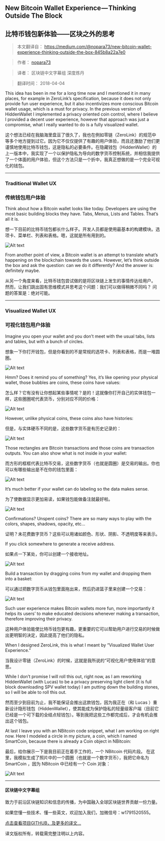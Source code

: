 ## New Bitcoin Wallet Experience — Thinking Outside The Block

## 比特币钱包新体验——区块之外的思考

> 本文翻译自： https://medium.com/@nopara73/new-bitcoin-wallet-experience-thinking-outside-the-box-845b8a22a7e0

> 作者： [nopara73](https://medium.com/@nopara73?source=post_header_lockup)

> 译者： 区块链中文字幕组 深度炼丹

> 翻译时间： 2018-04-04

This idea has been in me for a long time now and I mentioned it in many places, for example in ZeroLink’s specification, because it does not only provide fun user experience, but it also incentivizes more conscious Bitcoin wallet usage, which is a must for privacy. In the previous version of HiddenWallet I implemented a privacy oriented coin control, where I believe I provided a decent user experience, however that approach was just a compromise, what I really wanted to do is a fully visualized wallet.

这个想法已经在我脑海里盘亘了很久了，我也在例如零链（ZeroLink）的规范中等多个地方提到过它。因为它不仅仅提供了有趣的用户体验，而且还激励了他们更谨慎地使用比特币钱包，这是隐私的必要条件。在隐藏钱包（HiddenWallet）的上一版本中，我实现了一个以保护隐私为导向的数字货币控制系统，并相信我提供了一个体面的用户体验，但这个方法只是一个折中，我真正想做的是一个完全可视化的钱包。

----
### Traditional Wallet UX

### 传统钱包用户体验

Think about how a Bitcoin wallet looks like today. Developers are using the most basic building blocks they have. Tabs, Menus, Lists and Tables. That’s all it is.

想一下目前的比特币钱包都长什么样子。开发人员都是使用最基本的构建模块。选项卡、菜单栏、列表和表格。嗯，这就是所有用到的。

![Alt text](/home/lds/Pictures/bihu/0403_0.png)

From another point of view, a Bitcoin wallet is an attempt to translate what’s happening on the blockchain towards the users. However, let’s think outside the box and ask the question: can we do it differently? And the answer is: definitely maybe.

从另一个角度来看，比特币钱包尝试做的是将区块链上发生的事情传达给用户。 然而，让我们跳出固有思维模式并思考这个问题：我们可以做得稍微不同吗？ 问题的答案是：绝对可能。

----
### Visualized Wallet UX

### 可视化钱包用户体验

Imagine you open your wallet and you don’t meet with the usual tabs, lists and tables, but with a bunch of circles.

想象一下你打开钱包，但是你看到的不是常规的选项卡、列表和表格，而是一堆圆圈。

![Alt text](./0403_1.png)

Hmm? Does it remind you of something? Yes, it’s like opening your physical wallet, those bubbles are coins, these coins have values:

怎么样？它有没有让你想起某些事情呢？是的！这就像你打开自己的实体钱包一样，这些圈圈呢代表货币，分别对应不同的价格：

![Alt text](./0403_2.png)

However, unlike physical coins, these coins also have histories:

但是，与实体硬币不同的是，这些数字货币是有历史记录的：

![Alt text](./0403_3.png)

Those rectangles are Bitcoin transactions and those coins are transaction outputs. You can also show what is not inside in your wallet:

而方形的框框代表比特币交易，这些数字货币（也就是圆圈）是交易的输出。你也可以有哪些输出是不在你的钱包里面：

![Alt text](./0403_4.png)

It’s much better if your wallet can do labeling so the data makes sense.

为了使数据显示更加易读，如果钱包能做备注就最好啦。

![Alt text](./0403_5.png)

Confirmations? Unspent coins? There are so many ways to play with the colors, shapes, shadows, opacity, etc…

证明？未花费数字货币？这些可以用诸如颜色、形状、阴影、不透明度等来表示。

If you click somewhere to generate a receive address.

如果点一下某处，你可以创建一个接收地址。

![Alt text](./0403_6.png)

Build a transaction by dragging coins from my wallet and dropping them into a basket:

可以通过把数字货币从钱包里面拖出来，然后扔进篮子里来创建一个交易：

![Alt text](./0403_7.png)

Such user experience makes Bitcoin wallets more fun, more importantly it helps its users’ to make educated decisions whenever making a transaction, therefore improving their privacy.

这种用户体验能使比特币钱包更有趣，更重要的它可以帮助用户进行交易的时候做出更明智的决定，因此提高了他们的隐私。

When I designed ZeroLink, this is what I meant by “Visualized Wallet User Experience.”

当我设计零链（ZeroLink）的时候，这就是我所说的“可视化用户使用体验”的意思。

While I don’t promise I will roll this out, right now, as I am reworking HiddenWallet (with Lucas) to be a privacy preserving light client (it is full block downloading SPV wallet today) I am putting down the building stones, so I will be able to roll this out.

然而至少到目前为止，我不能保证会推出这款钱包，因为我正在（和 Lucas ）重新设计隐形钱包（HiddenWallet），使其能成为保护隐私的轻量级客户端（目前它已经是一个可下载的全结点轻钱包）。等到我把这些工作都完成后，才会有机会推出这个钱包。

At last I leave you with an NBitcoin code snippet, what I am working on right now. Here I modeled a circle in my picture, a coin, which I named SmartCoin, because there is already a Coin object in NBitcoin:

最后，给你展示一下是我目前正在着手工作的，一个 NBitcoin 代码片段。 在这里，我模拟生成了照片中的一个圆圈（也就是一个数字货币），我把它命名为 SmartCoin ，因为 NBitcoin 中已经有一个 Coin 对象：

![Alt text](./0403_8.png)

----
#### 区块链中文字幕组
致力于前沿区块链知识和信息的传播，为中国融入全球区块链世界贡献一份力量。

如果您懂一些技术、懂一些英文，欢迎加入我们，加微信号：w1791520555。

[点击查看项目GITHUB，及更多的译文...](https://github.com/BlockchainTranslator/EOS)

译文版权所有，转载需完整注明以上内容。
